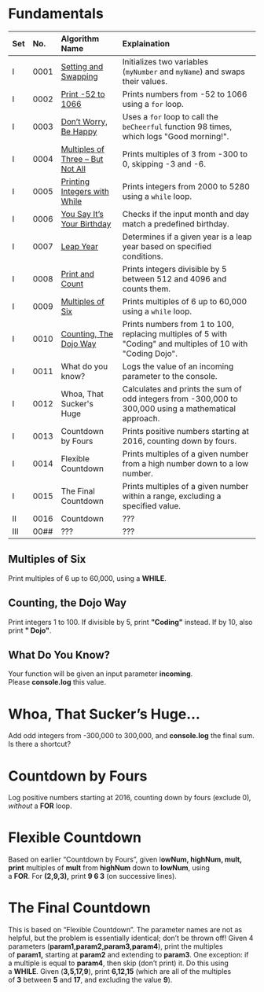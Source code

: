 # Fundamentals

| Set |   No.  | Algorithm Name | Explaination |
|:----|:-------|:---------------|:-------------|
|  I  |  0001  | [Setting and Swapping](0001-Setting-and-Swapping/) | Initializes two variables (`myNumber` and `myName`) and swaps their values. |
|  I  |  0002  | [Print -52 to 1066](0002-Print-neg52-to-1066/) | Prints numbers from -52 to 1066 using a `for` loop. |
|  I  |  0003  | [Don’t Worry, Be Happy](0003-Dont-Worry-Be-Happy/) | Uses a `for` loop to call the `beCheerful` function 98 times, which logs "Good morning!". |
|  I  |  0004  | [Multiples of Three – But Not All](0004-Multiples-of-Three-But-Not-All/) | Prints multiples of 3 from -300 to 0, skipping -3 and -6. |
|  I  |  0005  | [Printing Integers with While](0005-Printing-Integers-With-While/) | Prints integers from 2000 to 5280 using a `while` loop. |
|  I  |  0006  | [You Say It’s Your Birthday](0006-You-Say-its-Your-Birthday/) | Checks if the input month and day match a predefined birthday. |
|  I  |  0007  | [Leap Year](0007-Leap-Year/) | Determines if a given year is a leap year based on specified conditions. |
|  I  |  0008  | [Print and Count](0008-Print-and-Count/) | Prints integers divisible by 5 between 512 and 4096 and counts them. |
|  I  |  0009  | [Multiples of Six](0009-Multiples-of-Six/) | Prints multiples of 6 up to 60,000 using a `while` loop. |
|  I  |  0010  | [Counting, The Dojo Way](0010-Counting-The-Dojo-Way/) | Prints numbers from 1 to 100, replacing multiples of 5 with "Coding" and multiples of 10 with "Coding Dojo". |
|  I  |  0011  | What do you know? | Logs the value of an incoming parameter to the console. |
|  I  |  0012  | Whoa, That Sucker's Huge | Calculates and prints the sum of odd integers from -300,000 to 300,000 using a mathematical approach. |
|  I  |  0013  | Countdown by Fours | Prints positive numbers starting at 2016, counting down by fours. |
|  I  |  0014  | Flexible Countdown | Prints multiples of a given number from a high number down to a low number. |
|  I  |  0015  | The Final Countdown | Prints multiples of a given number within a range, excluding a specified value. |
|  II |  0016  | Countdown | ??? |
| III |  00##  | ??? | ??? |






## **Multiples of Six**

Print multiples of 6 up to 60,000, using a **WHILE**.

## **Counting, the Dojo Way**

Print integers 1 to 100. If divisible by 5, print **"Coding"** instead. If by 10, also print **" Dojo"**.

## **What Do You Know?**

Your function will be given an input parameter **incoming**. Please **console.log** this value.

# **Whoa, That Sucker’s Huge…**

Add odd integers from -300,000 to 300,000, and **console.log** the final sum. Is there a shortcut?

# **Countdown by Fours**

Log positive numbers starting at 2016, counting down by fours (exclude 0)*, without* a **FOR** loop.

# **Flexible Countdown**

Based on earlier “Countdown by Fours”, given l**owNum, highNum, mult, print** multiples of **mult** from **highNum** down to **lowNum**, using a **FOR**. For **(2,9,3),** print **9 6 3** (on successive lines).

# **The Final Countdown**

This is based on “Flexible Countdown”. The parameter names are not as helpful, but the problem is essentially identical; don’t be thrown off! Given 4 parameters (**param1,param2,param3,param4**), print the multiples of **param1,** starting at **param2** and extending to **param3**. One exception: if a multiple is equal to **param4**, then skip (don’t print) it. Do this using a **WHILE**. Given (**3,5,17,9**), print **6,12,15** (which are all of the multiples of **3** between **5** and **17**, and excluding the value **9**).